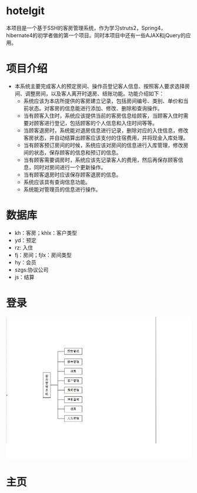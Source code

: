 # hotelgit
本项目是一个基于SSH的客房管理系统，作为学习struts2，Spring4，hibernate4的初学者做的第一个项目。同时本项目中还有一些AJAX和jQuery的应用。
# 项目介绍
* 本系统主要完成客人的预定房间、操作员登记客人信息、按照客人要求选择房间、调整房间，以及客人离开时退房、结账功能。功能介绍如下：<br/>
  * 系统应该为本店所提供的客房建立记录，包括房间编号、类别、单价和当前状态。对客房的信息能进行添加、修改、删除和查询操作。<br/>
  * 当有顾客入住时，系统应该提供当前的客房信息给顾客，当顾客入住时需要对顾客进行登记，包括顾客的个人信息和入住时间等等。<br/>
  * 当顾客退房时，系统能对退房信息进行记录，删除对应的入住信息，修改客房状态，并自动结算出顾客应该支付的住宿费用，并将现金入库处理。<br/>
  * 当有顾客预订房间的时候，系统应该对房间的信息进行入库管理，修改房间的状态，保存顾客的信息和预订的信息。<br/>
  * 当有顾客需要调房时，系统应该先记录客人的费用，然后再保存顾客信息，同时对房间进行一个更新操作。<br/>
  * 当有顾客退房时应该保存顾客退房的信息。<br/>
  * 系统应该具有查询信息功能。<br/>
  * 系统能对管理员的信息进行操作。<br/>
# 数据库
* kh：客房；khlx：客户类型
* yd：预定
* rz: 入住
* fj：房间；fjlx：房间类型
* hy：会员
* szgs:协议公司
* js：结算
# 登录
![](https://github.com/heshunming/hotelgit/blob/master/hotelh/images/%E4%BD%93%E7%BB%9F%E7%BB%93%E6%9E%84.png)
# 主页

